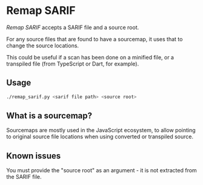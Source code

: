 # Remap SARIF

*Remap SARIF* accepts a SARIF file and a source root.

For any source files that are found to have a sourcemap, it uses that to change the source locations.

This could be useful if a scan has been done on a minified file, or a transpiled file (from TypeScript or Dart, for example).

## Usage

``` bash
./remap_sarif.py <sarif file path> <source root>
```

## What is a sourcemap?

Sourcemaps are mostly used in the JavaScript ecosystem, to allow pointing to original source file locations when using converted or transpiled source.

## Known issues

You must provide the "source root" as an argument - it is not extracted from the SARIF file.
